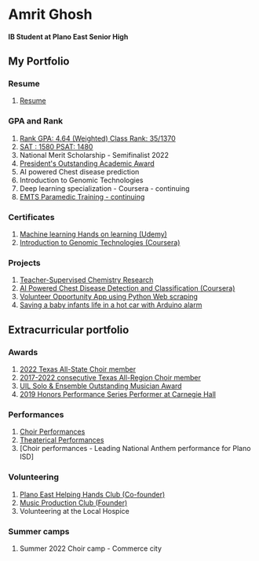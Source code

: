 # Amrit Ghosh 
#### IB Student at Plano East Senior High

## My Portfolio
### Resume
1. [Resume](https://docs.google.com/document/d/1VT8rC4aqFWtIULC7IGAugrSD9ABvgPHYTgmU08cPb3Q/edit)

### GPA and Rank 
1. [Rank GPA: 4.64 (Weighted) Class Rank: 35/1370](https://drive.google.com/file/d/1qO-JbZHK5IpJgG0EGGwQN-sZv0vAilOR/view?usp=sharing)
2. [SAT : 1580   PSAT: 1480](https://drive.google.com/file/d/1bq0KrZwGubmSZv2WYrRdmV6Nn8rV90KW/view?usp=sharing)
3. National Merit Scholarship - Semifinalist 2022 
4. [President's Outstanding Academic Award](https://drive.google.com/file/d/16gG3B9gPDE6Zk7gYrsa6CK1OjPLGPK38/view?usp=sharing)
5. AI powered Chest disease prediction
6. Introduction to Genomic Technologies
7. Deep learning specialization - Coursera - continuing
8. [EMTS Paramedic Training - continuing]()
### Certificates
1. [Machine learning Hands on learning (Udemy)](https://github.com/amritg9/Portfolio/blob/main/udemyMachineLearning.pdf)
2. [Introduction to Genomic Technologies (Coursera)](https://github.com/amritg9/Portfolio/blob/main/CourseraGenomicTechnologies.pdf)
### Projects
1. [Teacher-Supervised Chemistry Research](https://github.com/amritg9/Portfolio/tree/main/Projects)
2. [AI Powered Chest Disease Detection and Classification (Coursera)](https://github.com/amritg9/Portfolio/blob/main/CourseraAIPoweredChestDisease.pdf)
3. [Volunteer Opportunity App using Python Web scraping](https://github.com/amritg9/Portfolio/tree/main/Projects)
4. [Saving a baby infants life in a hot car with Arduino alarm](https://github.com/amritg9/Portfolio/tree/main/Projects)
## Extracurricular portfolio
### Awards
1. [2022 Texas All-State Choir member]()
2. [2017-2022 consecutive Texas All-Region Choir member]()
3. [UIL Solo & Ensemble Outstanding Musician Award]()
4. [2019 Honors Performance Series Performer at Carnegie Hall]()
### Performances
1. [Choir Performances](https://github.com/amritg9/Portfolio/tree/main/Performances)
2. [Theaterical Performances](https://github.com/amritg9/Portfolio/tree/main/Performances)
3. [Choir performances - Leading National Anthem performance for Plano ISD]
### Volunteering
1. [Plano East Helping Hands Club (Co-founder)](https://github.com/amritg9/Portfolio/tree/main/Volunteering)
2. [Music Production Club (Founder)](https://github.com/amritg9/Portfolio/tree/main/Volunteering)
3. Volunteering at the Local Hospice
### Summer camps
1. Summer 2022 Choir camp - Commerce city
